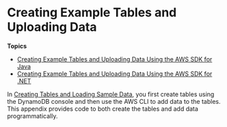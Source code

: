 # Creating Example Tables and Uploading Data<a name="AppendixSampleDataCode"></a>

**Topics**
+ [Creating Example Tables and Uploading Data Using the AWS SDK for Java](AppendixSampleDataCodeJava.md)
+ [Creating Example Tables and Uploading Data Using the AWS SDK for \.NET](AppendixSampleDataCodeDotNET.md)

In [Creating Tables and Loading Sample Data](SampleData.md), you first create tables using the DynamoDB console and then use the AWS CLI to add data to the tables\. This appendix provides code to both create the tables and add data programmatically\. 
